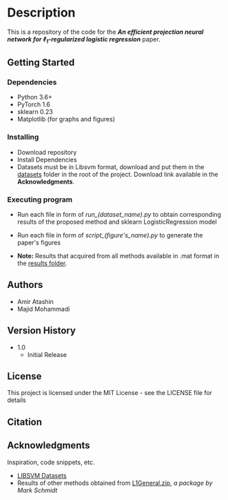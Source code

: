 # Description

This is a repository of the code for the ***An efficient projection neural network for $\ell_1$-regularized logistic regression*** paper.

## Getting Started

### Dependencies

* Python 3.6+
* PyTorch 1.6
* sklearn 0.23
* Matplotlib (for graphs and figures)

### Installing

* Download repository
* Install Dependencies
* Datasets must be in Libsvm format, download and put them in the [datasets](./datasets) folder in the root of the project. Download link available in the **Acknowledgments**.
    
### Executing program

* Run each file in form of *run_(dataset_name).py* to obtain corresponding results of the proposed method and sklearn LogisticRegression model

* Run each file in form of *script_(figure's_name).py* to generate the paper's figures

* **Note:** Results that acquired from all methods available in .mat format in the [results folder](./results).

## Authors

* Amir Atashin
* Majid Mohammadi

## Version History

* 1.0
    * Initial Release

## License

This project is licensed under the MIT License - see the LICENSE file for details

## Citation


## Acknowledgments

Inspiration, code snippets, etc.
* [LIBSVM Datasets](https://www.csie.ntu.edu.tw/~cjlin/libsvmtools/datasets/binary.html)
* Results of other methods obtained from [L1General.zip](https://www.cs.ubc.ca/~schmidtm/Software/L1General.html), *a package by Mark Schmidt*
